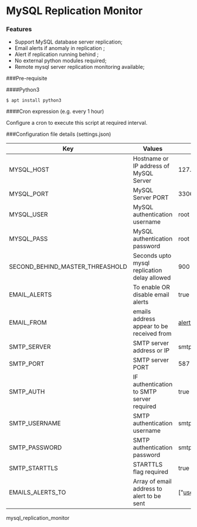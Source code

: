 
# MySQL Replication Monitor

### Features

- Support MySQL database server replication;
- Email alerts if anomaly in replication ;
- Alert if replication running behind ;
- No external python modules required;
- Remote mysql server replication monitoring available;



###Pre-requisite


####Python3

`$ apt install python3`

####Cron expression  (e.g. every 1 hour)

Configure a cron to execute this script at required interval.

                    
###Configuration file details (settings.json)
                    
Key  | Values | Example
------------- | ------------- | -------------
MYSQL_HOST  | Hostname or IP address of MySQL Server | 127.0.0.1
MYSQL_PORT  | MySQL Server PORT | 3306
MYSQL_USER | MySQL authentication username  | root
MYSQL_PASS | MySQL authentication password | root
SECOND_BEHIND_MASTER_THREASHOLD | Seconds upto mysql replication delay allowed | 900
EMAIL_ALERTS | To enable OR disable email alerts | true / false
EMAIL_FROM | emails  address appear to be received from | alerts@example.com
SMTP_SERVER | SMTP server address or IP | smtp.google.com
SMTP_PORT | SMTP server PORT | 587 / 25
SMTP_AUTH | IF authentication to SMTP server required | true / false
SMTP_USERNAME | SMTP authentication username | smtpadmin
SMTP_PASSWORD | SMTP authentication password | smtppassword
SMTP_STARTTLS | STARTTLS flag required | true / false
EMAILS_ALERTS_TO | Array of email address to alert to be sent | ["user1@example.com","user5@example.com"]

mysql_replication_monitor
